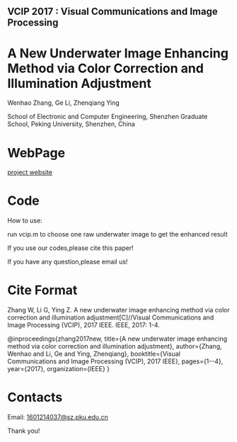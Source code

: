 
## VCIP 2017 : Visual Communications and Image Processing

A New Underwater Image Enhancing Method via Color Correction and Illumination Adjustment
======================================================================
Wenhao Zhang, Ge Li, Zhenqiang Ying

School of Electronic and Computer Engineering, Shenzhen Graduate School, Peking University, Shenzhen, China 

WebPage
 ======================================================================
[project website](https://zhangwenhao123.github.io/VCIP2017/vcip2017.html)

Code
 ======================================================================
How to use:

run vcip.m to choose one raw underwater image to get the enhanced result

If you use our codes,please cite this paper!

If you have any question,please email us!

Cite Format
================
Zhang W, Li G, Ying Z. A new underwater image enhancing method via color correction and illumination adjustment[C]//Visual Communications and Image Processing (VCIP), 2017 IEEE. IEEE, 2017: 1-4.

@inproceedings{zhang2017new,
  title={A new underwater image enhancing method via color correction and illumination adjustment},
  author={Zhang, Wenhao and Li, Ge and Ying, Zhenqiang},
  booktitle={Visual Communications and Image Processing (VCIP), 2017 IEEE},
  pages={1--4},
  year={2017},
  organization={IEEE}
}


Contacts
================
Email: 1601214037@sz.pku.edu.cn

Thank you! 


